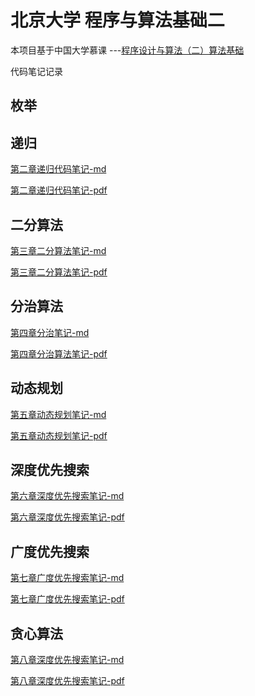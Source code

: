 #	北京大学 程序与算法基础二 

本项目基于中国大学慕课 ---[程序设计与算法（二）算法基础](https://www.icourse163.org/course/PKU-1001894005)

代码笔记记录

## 枚举

## 递归

[第二章递归代码笔记-md](https://github.com/sspkuxuan/algorithm_study/blob/master/note/digui.md)

[第二章递归代码笔记-pdf](https://github.com/sspkuxuan/algorithm_study/blob/master/note/digui.pdf)

## 二分算法

[第三章二分算法笔记-md](https://github.com/sspkuxuan/algorithm_study/blob/master/note/erfen.md)

[第三章二分算法笔记-pdf](https://github.com/sspkuxuan/algorithm_study/blob/master/note/erfen.pdf)

## 分治算法

[第四章分治笔记-md](https://github.com/sspkuxuan/algorithm_study/blob/master/note/fenzhi.md)

[第四章分治算法笔记-pdf](https://github.com/sspkuxuan/algorithm_study/blob/master/note/fenzhi.pdf)

## 动态规划

[第五章动态规划笔记-md](https://github.com/sspkuxuan/algorithm_study/blob/master/note/dongtaiguihua.md)

[第五章动态规划笔记-pdf](https://github.com/sspkuxuan/algorithm_study/blob/master/note/dongtaiguihua.pdf)

## 深度优先搜索

[第六章深度优先搜索笔记-md](https://github.com/sspkuxuan/algorithm_study/blob/master/note/dfs.md)

[第六章深度优先搜索笔记-pdf](https://github.com/sspkuxuan/algorithm_study/blob/master/note/dfs.pdf)

## 广度优先搜索

[第七章广度优先搜索笔记-md](https://github.com/sspkuxuan/algorithm_study/blob/master/note/bfs.md)

[第七章广度优先搜索笔记-pdf](https://github.com/sspkuxuan/algorithm_study/blob/master/note/bfs.pdf)

## 贪心算法

[第八章深度优先搜索笔记-md](https://github.com/sspkuxuan/algorithm_study/blob/master/note/tanxin.md)

[第八章深度优先搜索笔记-pdf](https://github.com/sspkuxuan/algorithm_study/blob/master/note/tanxin.pdf)